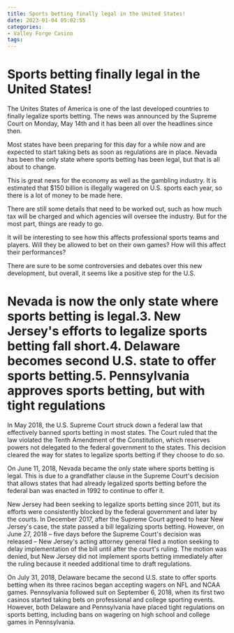 ```yaml
---
title: Sports betting finally legal in the United States!
date: 2023-01-04 05:02:55
categories:
- Valley Forge Casino
tags:
---
```



#  Sports betting finally legal in the United States!

The Unites States of America is one of the last developed countries to finally legalize sports betting. The news was announced by the Supreme Court on Monday, May 14th and it has been all over the headlines since then.

Most states have been preparing for this day for a while now and are expected to start taking bets as soon as regulations are in place. Nevada has been the only state where sports betting has been legal, but that is all about to change.

This is great news for the economy as well as the gambling industry. It is estimated that $150 billion is illegally wagered on U.S. sports each year, so there is a lot of money to be made here.

There are still some details that need to be worked out, such as how much tax will be charged and which agencies will oversee the industry. But for the most part, things are ready to go.

It will be interesting to see how this affects professional sports teams and players. Will they be allowed to bet on their own games? How will this affect their performances?

There are sure to be some controversies and debates over this new development, but overall, it seems like a positive step for the U.S.

#  Nevada is now the only state where sports betting is legal.3. New Jersey's efforts to legalize sports betting fall short.4. Delaware becomes second U.S. state to offer sports betting.5. Pennsylvania approves sports betting, but with tight regulations

In May 2018, the U.S. Supreme Court struck down a federal law that effectively banned sports betting in most states. The Court ruled that the law violated the Tenth Amendment of the Constitution, which reserves powers not delegated to the federal government to the states. This decision cleared the way for states to legalize sports betting if they choose to do so.

On June 11, 2018, Nevada became the only state where sports betting is legal. This is due to a grandfather clause in the Supreme Court's decision that allows states that had already legalized sports betting before the federal ban was enacted in 1992 to continue to offer it.

New Jersey had been seeking to legalize sports betting since 2011, but its efforts were consistently blocked by the federal government and later by the courts. In December 2017, after the Supreme Court agreed to hear New Jersey's case, the state passed a bill legalizing sports betting. However, on June 27, 2018 – five days before the Supreme Court's decision was released – New Jersey's acting attorney general filed a motion seeking to delay implementation of the bill until after the court's ruling. The motion was denied, but New Jersey did not implement sports betting immediately after the ruling because it needed additional time to draft regulations.

On July 31, 2018, Delaware became the second U.S. state to offer sports betting when its three racinos began accepting wagers on NFL and NCAA games. Pennsylvania followed suit on September 6, 2018, when its first two casinos started taking bets on professional and college sporting events. However, both Delaware and Pennsylvania have placed tight regulations on sports betting, including bans on wagering on high school and college games in Pennsylvania.